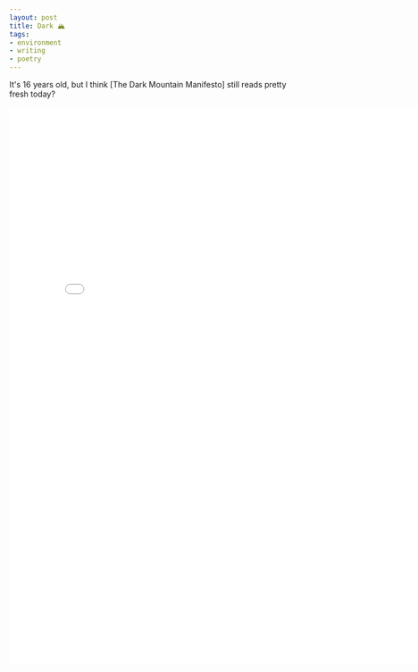 ```yaml
---
layout: post
title: Dark 🏔️
tags:
- environment
- writing
- poetry
---
```


It's 16 years old, but I think [The Dark Mountain Manifesto] still reads pretty fresh today?

<embed src="/papers/dark-mountain-manifesto.pdf" width="800" height="1000" type="application/pdf">

[Dark Mountain Manifesto]: https://dark-mountain.net/about/manifesto/

